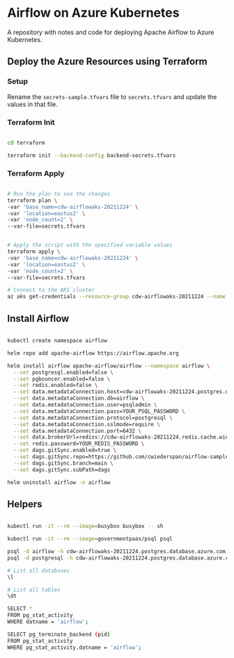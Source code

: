 # Airflow on Azure Kubernetes

A repository with notes and code for deploying Apache Airflow to Azure Kubernetes.

## Deploy the Azure Resources using Terraform

### Setup

Rename the `secrets-sample.tfvars` file to `secrets.tfvars` and update the values in that file.

### Terraform Init

```bash

cd terraform

terraform init --backend-config backend-secrets.tfvars

```

### Terraform Apply

```bash

# Run the plan to see the changes
terraform plan \
-var 'base_name=cdw-airflowaks-20211224' \
-var 'location=eastus2' \
-var 'node_count=2' \
--var-file=secrets.tfvars


# Apply the script with the specified variable values
terraform apply \
-var 'base_name=cdw-airflowaks-20211224' \
-var 'location=eastus2' \
-var 'node_count=2' \
--var-file=secrets.tfvars

# Connect to the AKS cluster
az aks get-credentials --resource-group cdw-airflowaks-20211224 --name cdw-airflowaks-20211224 --overwrite-existing 

```

## Install Airflow

```bash

kubectl create namespace airflow

helm repo add apache-airflow https://airflow.apache.org

helm install airflow apache-airflow/airflow --namespace airflow \
  --set postgresql.enabled=false \
  --set pgbouncer.enabled=false \
  --set redis.enabled=false \
  --set data.metadataConnection.host=cdw-airflowaks-20211224.postgres.database.azure.com \
  --set data.metadataConnection.db=airflow \
  --set data.metadataConnection.user=psqladmin \
  --set data.metadataConnection.pass=YOUR_PSQL_PASSWORD \
  --set data.metadataConnection.protocol=postgresql \
  --set data.metadataConnection.sslmode=require \
  --set data.metadataConnection.port=6432 \
  --set data.brokerUrl=rediss://cdw-airflowaks-20211224.redis.cache.windows.net:6380/0 \
  --set redis.password=YOUR_REDIS_PASSWORD \
  --set dags.gitSync.enabled=true \
  --set dags.gitSync.repo=https://github.com/cwiederspan/airflow-sample-dags.git \
  --set dags.gitSync.branch=main \
  --set dags.gitSync.subPath=dags

helm uninstall airflow -n airflow

```

## Helpers

```bash

kubectl run -it --rm --image=busybox busybox -- sh

kubectl run -it --rm --image=governmentpaas/psql psql

psql -d airflow -h cdw-airflowaks-20211224.postgres.database.azure.com -U psqladmin --password
psql -d postgresql -h cdw-airflowaks-20211224.postgres.database.azure.com -U psqladmin --password

# List all databases
\l

# List all tables
\dt

SELECT *
FROM pg_stat_activity
WHERE datname = 'airflow';

SELECT pg_terminate_backend (pid)
FROM pg_stat_activity
WHERE pg_stat_activity.datname = 'airflow';

```